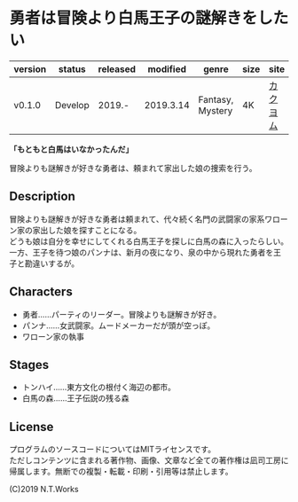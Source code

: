 # 勇者は冒険より白馬王子の謎解きをしたい

| version | status | released | modified | genre | size | site | contest |
| --- | --- | --- | --- | --- | --- | --- | --- |
| v0.1.0 | Develop | 2019.- | 2019.3.14 | Fantasy, Mystery | 4K | [カクヨム](https://kakuyomu.jp/) | [カクヨム3周年記念選手権](https://kakuyomu.jp/info/entry/3rd_anniversary_kac3) |

**「もともと白馬はいなかったんだ」**

冒険よりも謎解きが好きな勇者は、頼まれて家出した娘の捜索を行う。

## Description

冒険よりも謎解きが好きな勇者は頼まれて、代々続く名門の武闘家の家系ワローン家の家出した娘を探すことになる。  
どうも娘は自分を幸せにしてくれる白馬王子を探しに白馬の森に入ったらしい。 
一方、王子を待つ娘のパンナは、新月の夜になり、泉の中から現れた勇者を王子と勘違いするが。  

## Characters

- 勇者……パーティのリーダー。冒険よりも謎解きが好き。
- パンナ……女武闘家。ムードメーカーだが頭が空っぽ。
- ワローン家の執事

## Stages

- トンハイ……東方文化の根付く海辺の都市。
- 白馬の森……王子伝説の残る森

## License

プログラムのソースコードについてはMITライセンスです。  
ただしコンテンツに含まれる著作物、画像、文章など全ての著作権は凪司工房に帰属します。無断での複製・転載・印刷・引用等は禁止します。

(C)2019 N.T.Works

